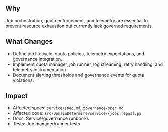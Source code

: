 ## Why
Job orchestration, quota enforcement, and telemetry are essential to prevent resource exhaustion but currently lack governed requirements.

## What Changes
- Define job lifecycle, quota policies, telemetry expectations, and governance integration.
- Implement quota manager, job runner, log streaming, retry handling, and telemetry instrumentation.
- Document alerting thresholds and governance events for quota violations.

## Impact
- Affected specs: `service/spec.md`, `governance/spec.md`
- Affected code: `src/DomainDetermine/service/{jobs,repos}.py`
- Docs: Service/governance runbooks
- Tests: Job manager/runner tests
